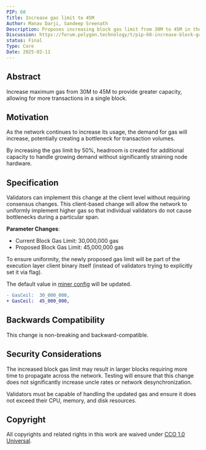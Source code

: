 ```yaml
---
PIP: 60
Title: Increase gas limit to 45M
Author: Manav Darji, Sandeep Sreenath
Description: Proposes increasing block gas limit from 30M to 45M in the Polygon PoS network.
Discussion: https://forum.polygon.technology/t/pip-60-increase-block-gas-limit-to-36m/20610
status: Final
Type: Core
Date: 2025-02-11
---
```


## Abstract
Increase maximum gas from 30M to 45M to provide greater capacity, allowing for more transactions in a single block.

## Motivation
As the network continues to increase its usage, the demand for gas will increase, potentially creating a bottleneck for transaction volumes.

By increasing the gas limit by 50%, headroom is created for additional capacity to handle growing demand without significantly straining node hardware.

## Specification

Validators can implement this change at the client level without requiring consensus changes. This client-based change will allow the network to uniformly implement higher gas so that individual validators do not cause bottlenecks during a particular span. 

**Parameter Changes**:
- Current Block Gas Limit: 30,000,000 gas
- Proposed Block Gas Limit: 45,000,000 gas

To ensure uniformity, the newly proposed gas limit will be part of the execution layer client binary itself (instead of validators trying to explicitly set it via flag).

The default value in [miner config](https://github.com/maticnetwork/bor/blob/v2.0.1/miner/miner.go#L61) will be updated.

```diff
- GasCeil:  30_000_000,
+ GasCeil:  45_000_000,
```

## Backwards Compatibility
This change is non-breaking and backward-compatible.

## Security Considerations
The increased block gas limit may result in larger blocks requiring more time to propagate across the network. Testing will ensure that this change does not significantly increase uncle rates or network desynchronization.

Validators must be capable of handling the updated gas and ensure it does not exceed their CPU, memory, and disk resources.

## Copyright

All copyrights and related rights in this work are waived under [CCO 1.0 Universal](https://creativecommons.org/publicdomain/zero/1.0/legalcode).
